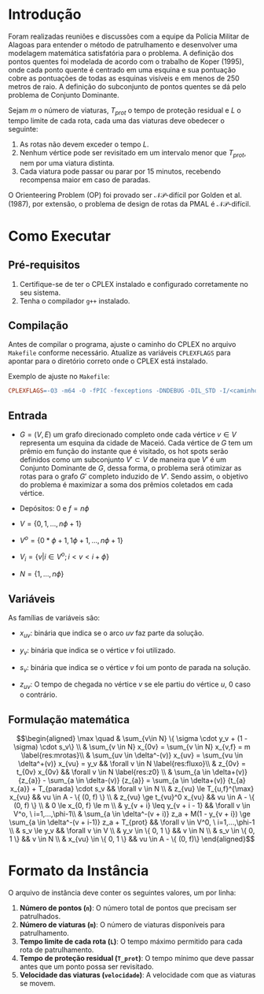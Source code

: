 # Introdução

Foram realizadas reuniões e discussões com a equipe da Polícia Militar de Alagoas para entender o método de patrulhamento e desenvolver uma modelagem matemática satisfatória para o problema. A definição dos pontos quentes foi modelada de acordo com o trabalho de Koper (1995), onde cada ponto quente é centrado em uma esquina e sua pontuação cobre as pontuações de todas as esquinas visíveis e em menos de 250 metros de raio. A definição do subconjunto de pontos quentes se dá pelo problema de Conjunto Dominante.

Sejam $m$ o número de viaturas, $T_{prot}$ o tempo de proteção residual e $L$ o tempo limite de cada rota, cada uma das viaturas deve obedecer o seguinte:

1. As rotas não devem exceder o tempo $L$.
2. Nenhum vértice pode ser revisitado em um intervalo menor que $T_{prot}$, nem por uma viatura distinta.
3. Cada viatura pode passar ou parar por 15 minutos, recebendo recompensa maior em caso de paradas.

O Orienteering Problem (OP) foi provado ser $\mathcal{NP\text{-difícil}}$ por Golden et al. (1987), por extensão, o problema de design de rotas da PMAL é $\mathcal{NP\text{-difícil}}$.

# Como Executar

## Pré-requisitos

1. Certifique-se de ter o CPLEX instalado e configurado corretamente no seu sistema.
2. Tenha o compilador `g++` instalado.

## Compilação

Antes de compilar o programa, ajuste o caminho do CPLEX no arquivo `Makefile` conforme necessário. Atualize as variáveis `CPLEXFLAGS` para apontar para o diretório correto onde o CPLEX está instalado.

Exemplo de ajuste no `Makefile`:
```makefile
CPLEXFLAGS=-O3 -m64 -O -fPIC -fexceptions -DNDEBUG -DIL_STD -I/<caminho_para_cplex>/cplex/include -I/<caminho_para_cplex>/concert/include  -L/<caminho_para_cplex>/cplex/lib/x86-64_linux/static_pic -lilocplex -lcplex -L/<caminho_para_cplex>/concert/lib/x86-64_linux/static_pic -lconcert -lm -pthread -std=c++0x -ldl
```

## Entrada

-   $G = (V, E)$ um grafo direcionado completo onde cada vértice
    $v \in V$ representa um esquina da cidade de Maceió. Cada vértice de
    $G$ tem um prêmio em função do instante que é visitado, os hot spots
    serão definidos como um subconjunto $V' \subset V$ de maneira que
    $V'$ é um Conjunto Dominante de $G$, dessa forma, o problema será
    otimizar as rotas para o grafo $G'$ completo induzido de $V'$. Sendo
    assim, o objetivo do problema é maximizar a soma dos prêmios
    coletados em cada vértice.

-   Depósitos: 0 e $f=n\phi$

-   $V=\{0, 1, \dots, n\phi +1 \}$

-   $V^o=\{0*\phi+1, 1\phi +1, \dots, n\phi +1 \}$

-   $V_i=\{v | i  \in V^o; i < v < i+ \phi \}$

-   $N=\{1, \dots, n\phi \}$

## Variáveis

As famílias de variáveis são:

-   $x_{uv}$: binária que indica se o arco $uv$ faz parte da solução.

-   $y_v$: binária que indica se o vértice $v$ foi utilizado.

-   $s_v$: binária que indica se o vértice $v$ foi um ponto de parada na
    solução.

-   $z_{uv}$: O tempo de chegada no vértice $v$ se ele partiu do vértice
    $u$, 0 caso o contrário.

## Formulação matemática

$$\begin{aligned}
    \max \quad & \sum_{v\in N}  \{ \sigma \cdot y_v + (1 - \sigma) \cdot s_v\} \\
    & \sum_{v \in N} x_{0v} = \sum_{v \in N} x_{v,f} = m \label{res:mrotas}\\
    & \sum_{uv \in \delta^-(v)} x_{uv} = \sum_{vu \in \delta^+(v)} x_{vu} = y_v && \forall v \in N \label{res:fluxo}\\
    & z_{0v} = t_{0v} x_{0v} && \forall v \in N \label{res:z0} \\
    & \sum_{a \in \delta+(v)} {z_{a}} - \sum_{a \in \delta-(v)} {z_{a}} = \sum_{a \in \delta+(v)} {t_{a} x_{a}} + T_{parada} \cdot s_v && \forall v \in N \\
    & z_{vu} \le T_{u,f}^{\max} x_{vu} && vu \in A - \{ (0, f) \} \\
    & z_{vu} \ge t_{vu}^0 x_{vu} && vu \in A - \{ (0, f) \} \\
    & 0 \le x_{0, f} \le m \\
    & y_{v + i} \leq y_{v + i - 1} && \forall v \in V^o, \ i=1,...,\phi-1\\
    & \sum_{a \in \delta^-(v + i)} z_a + M(1 - y_{v + i}) \ge \sum_{a \in \delta^-(v + i-1)} z_a + T_{prot} && \forall v \in V^0,  \ i=1,...,\phi-1 \\
    & s_v \le y_v && \forall v \in V \\
    & y_v \in \{ 0, 1 \} && v \in N \\
    & s_v \in \{ 0, 1 \} && v \in N \\
    & x_{vu} \in \{ 0, 1 \} && vu \in A - \{ (0, f)\} 
\end{aligned}$$

# Formato da Instância

O arquivo de instância deve conter os seguintes valores, um por linha:

1. **Número de pontos (`n`)**: O número total de pontos que precisam ser patrulhados.
2. **Número de viaturas (`m`)**: O número de viaturas disponíveis para patrulhamento.
3. **Tempo limite de cada rota (`L`)**: O tempo máximo permitido para cada rota de patrulhamento.
4. **Tempo de proteção residual (`T_prot`)**: O tempo mínimo que deve passar antes que um ponto possa ser revisitado.
5. **Velocidade das viaturas (`velocidade`)**: A velocidade com que as viaturas se movem.